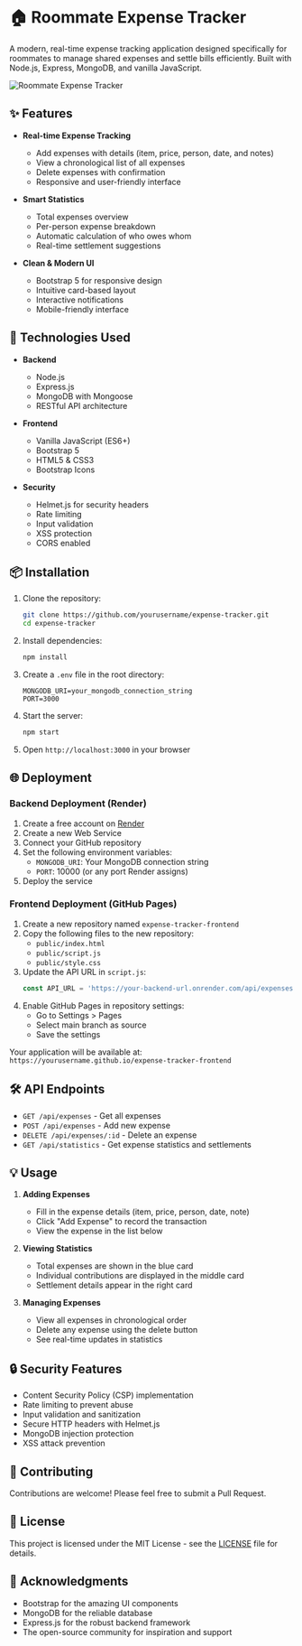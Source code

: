 # 🏠 Roommate Expense Tracker

A modern, real-time expense tracking application designed specifically for roommates to manage shared expenses and settle bills efficiently. Built with Node.js, Express, MongoDB, and vanilla JavaScript.

![Roommate Expense Tracker](https://raw.githubusercontent.com/yourusername/expense-tracker/main/screenshot.png)

## ✨ Features

- **Real-time Expense Tracking**
  - Add expenses with details (item, price, person, date, and notes)
  - View a chronological list of all expenses
  - Delete expenses with confirmation
  - Responsive and user-friendly interface

- **Smart Statistics**
  - Total expenses overview
  - Per-person expense breakdown
  - Automatic calculation of who owes whom
  - Real-time settlement suggestions

- **Clean & Modern UI**
  - Bootstrap 5 for responsive design
  - Intuitive card-based layout
  - Interactive notifications
  - Mobile-friendly interface

## 🚀 Technologies Used

- **Backend**
  - Node.js
  - Express.js
  - MongoDB with Mongoose
  - RESTful API architecture

- **Frontend**
  - Vanilla JavaScript (ES6+)
  - Bootstrap 5
  - HTML5 & CSS3
  - Bootstrap Icons

- **Security**
  - Helmet.js for security headers
  - Rate limiting
  - Input validation
  - XSS protection
  - CORS enabled

## 📦 Installation

1. Clone the repository:
   ```bash
   git clone https://github.com/yourusername/expense-tracker.git
   cd expense-tracker
   ```

2. Install dependencies:
   ```bash
   npm install
   ```

3. Create a `.env` file in the root directory:
   ```env
   MONGODB_URI=your_mongodb_connection_string
   PORT=3000
   ```

4. Start the server:
   ```bash
   npm start
   ```

5. Open `http://localhost:3000` in your browser

## 🌐 Deployment

### Backend Deployment (Render)

1. Create a free account on [Render](https://render.com)
2. Create a new Web Service
3. Connect your GitHub repository
4. Set the following environment variables:
   - `MONGODB_URI`: Your MongoDB connection string
   - `PORT`: 10000 (or any port Render assigns)
5. Deploy the service

### Frontend Deployment (GitHub Pages)

1. Create a new repository named `expense-tracker-frontend`
2. Copy the following files to the new repository:
   - `public/index.html`
   - `public/script.js`
   - `public/style.css`
3. Update the API URL in `script.js`:
   ```javascript
   const API_URL = 'https://your-backend-url.onrender.com/api/expenses';
   ```
4. Enable GitHub Pages in repository settings:
   - Go to Settings > Pages
   - Select main branch as source
   - Save the settings

Your application will be available at: `https://yourusername.github.io/expense-tracker-frontend`

## 🛠️ API Endpoints

- `GET /api/expenses` - Get all expenses
- `POST /api/expenses` - Add new expense
- `DELETE /api/expenses/:id` - Delete an expense
- `GET /api/statistics` - Get expense statistics and settlements

## 💡 Usage

1. **Adding Expenses**
   - Fill in the expense details (item, price, person, date, note)
   - Click "Add Expense" to record the transaction
   - View the expense in the list below

2. **Viewing Statistics**
   - Total expenses are shown in the blue card
   - Individual contributions are displayed in the middle card
   - Settlement details appear in the right card

3. **Managing Expenses**
   - View all expenses in chronological order
   - Delete any expense using the delete button
   - See real-time updates in statistics

## 🔒 Security Features

- Content Security Policy (CSP) implementation
- Rate limiting to prevent abuse
- Input validation and sanitization
- Secure HTTP headers with Helmet.js
- MongoDB injection protection
- XSS attack prevention

## 🤝 Contributing

Contributions are welcome! Please feel free to submit a Pull Request.

## 📝 License

This project is licensed under the MIT License - see the [LICENSE](LICENSE) file for details.

## 🙏 Acknowledgments

- Bootstrap for the amazing UI components
- MongoDB for the reliable database
- Express.js for the robust backend framework
- The open-source community for inspiration and support 